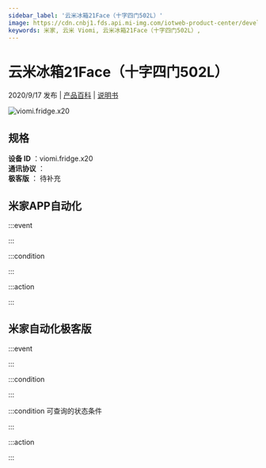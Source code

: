 ```yaml
---
sidebar_label: '云米冰箱21Face（十字四门502L）'
image: https://cdn.cnbj1.fds.api.mi-img.com/iotweb-product-center/developer_1597304067120nLJw7F7i.png?GalaxyAccessKeyId=AKVGLQWBOVIRQ3XLEW&Expires=9223372036854775807&Signature=4hr2yWB4e+RR10LfVW6QgQnFLh0=
keywords: 米家, 云米 Viomi, 云米冰箱21Face（十字四门502L）, 
---
```

# 云米冰箱21Face（十字四门502L）

2020/9/17 发布 | [产品百科](https://home.mi.com/webapp/content/baike/product/index.html?model=viomi.fridge.x20/) | [说明书](https://home.mi.com/views/introduction.html?model=viomi.fridge.x20&region=cn)

![viomi.fridge.x20](https://cdn.cnbj1.fds.api.mi-img.com/iotweb-product-center/developer_1597304067120nLJw7F7i.png?GalaxyAccessKeyId=AKVGLQWBOVIRQ3XLEW&Expires=9223372036854775807&Signature=4hr2yWB4e+RR10LfVW6QgQnFLh0=)

## 规格  
> 
**设备 ID** ：viomi.fridge.x20  
**通讯协议** ：  
**极客版**  ： 待补充 


## 米家APP自动化  

:::event  

:::

:::condition  

:::

:::action   

:::

## 米家自动化极客版  

:::event  

:::

:::condition  

:::

:::condition 可查询的状态条件  

:::

:::action  

:::

        
